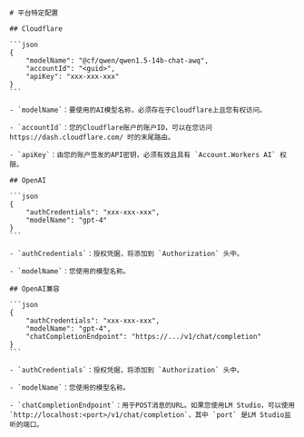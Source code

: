````
# 平台特定配置

## Cloudflare

```json
{
    "modelName": "@cf/qwen/qwen1.5-14b-chat-awq",
    "accountId": "<guid>",
    "apiKey": "xxx-xxx-xxx"
}
```

- `modelName`：要使用的AI模型名称，必须存在于Cloudflare上且您有权访问。

- `accountId`：您的Cloudflare账户的账户ID，可以在您访问 https://dash.cloudflare.com/ 时的末尾路由。

- `apiKey`：由您的账户签发的API密钥，必须有效且具有 `Account.Workers AI` 权限。

## OpenAI

```json
{
    "authCredentials": "xxx-xxx-xxx",
    "modelName": "gpt-4"
}
```

- `authCredentials`：授权凭据，将添加到 `Authorization` 头中。

- `modelName`：您使用的模型名称。

## OpenAI兼容

```json
{
    "authCredentials": "xxx-xxx-xxx",
    "modelName": "gpt-4",
    "chatCompletionEndpoint": "https://.../v1/chat/completion"
}
```

- `authCredentials`：授权凭据，将添加到 `Authorization` 头中。

- `modelName`：您使用的模型名称。

- `chatCompletionEndpoint`：用于POST消息的URL。如果您使用LM Studio，可以使用 `http://localhost:<port>/v1/chat/completion`，其中 `port` 是LM Studio监听的端口。
````
